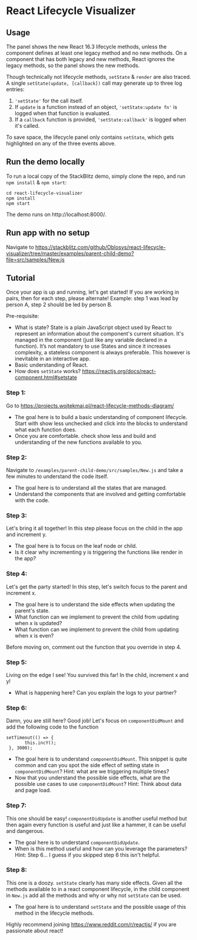 # React Lifecycle Visualizer

## Usage

The panel shows the new React 16.3 lifecycle methods, unless the component defines at least one legacy method and no new methods. On a component that has both legacy and new methods, React ignores the legacy methods, so the panel shows the new methods.

Though technically not lifecycle methods, `setState` & `render` are also traced. A single `setState(update, [callback])` call may generate up to three log entries:

  1. `'setState'` for the call itself.
  2. If `update` is a function instead of an object, `'setState:update fn'` is logged when that function is evaluated.
  3. If a `callback` function is provided, `'setState:callback'` is logged when it's called.

To save space, the lifecycle panel only contains `setState`, which gets highlighted on any of the three events above.


## Run the demo locally

To run a local copy of the StackBlitz demo, simply clone the repo, and run `npm install` & `npm start`:

```
cd react-lifecycle-visualizer
npm install
npm start
```

The demo runs on http://localhost:8000/.

## Run app with no setup
Navigate to https://stackblitz.com/github/Oblosys/react-lifecycle-visualizer/tree/master/examples/parent-child-demo?file=src/samples/New.js

## Tutorial
Once your app is up and running, let's get started! 
If you are working in pairs, then for each step, please alternate!
Example: step 1 was lead by person A, step 2 should be led by person B.

Pre-requisite:
* What is state? State is a plain JavaScript object used by React to represent an information about the component's current situation. 
It's managed in the component (just like any variable declared in a function).
It’s not mandatory to use States and since it increases complexity, a stateless component is always preferable. This however is inevitable in an interactive app.
* Basic understanding of React.
* How does `setState` works? https://reactjs.org/docs/react-component.html#setstate

### Step 1:
Go to https://projects.wojtekmaj.pl/react-lifecycle-methods-diagram/
* The goal here is to build a basic understanding of component lifecycle. 
Start with show less unchecked and click into the blocks to understand what each function does.
* Once you are comfortable. check show less and build and understanding of the new functions available to you.

### Step 2:
Navigate to `/examples/parent-child-demo/src/samples/New.js` and take a few minutes to understand the code itself.
* The goal here is to understand all the states that are managed.
* Understand the components that are involved and getting comfortable with the code.

### Step 3:
Let's bring it all together! In this step please focus on the child in the app and increment y.
* The goal here is to focus on the leaf node or child. 
* Is it clear why incrementing y is triggering the functions like render in the app?

### Step 4:
Let's get the party started! In this step, let's switch focus to the parent and increment x.
* The goal here is to understand the side effects when updating the parent's state.
* What function can we implement to prevent the child from updating when x is updated?
* What function can we implement to prevent the child from updating when x is even? 

Before moving on, comment out the function that you override in step 4.

### Step 5:
Living on the edge I see! You survived this far! In the child, increment x and y!
* What is happening here? Can you explain the logs to your partner?

### Step 6:
Damn, you are still here? Good job! Let's focus on `componentDidMount` and add the following code to the function
```
setTimeout(() => {  
       this.incY();
 }, 3000);
 ```
 * The goal here is to understand `componentDidMount`.
  This snippet is quite common and can you spot the side effect of setting state in `componentDidMount`?
  Hint: what are we triggering multiple times?
 * Now that you understand the possible side effects, what are the possible use cases to use `componentDidMount`? 
 Hint: Think about data and page load.
 
### Step 7:
This one should be easy! `componentDidUpdate` is another useful method but then again every function is useful and just like a hammer, it can be useful and dangerous.
* The goal here is to understand `componentDidUpdate`.
* When is this method useful and how can you leverage the parameters?
Hint: Step 6... I guess if you skipped step 6 this isn't helpful.

### Step 8:
This one is a doozy. `setState` clearly has many side effects. 
Given all the methods available to in a react component lifecycle, in the child component in `New.js` add all the methods and why or why not `setState` can be used.
* The goal here is to understand `setState` and the possible usage of this method in the lifecycle methods.

Highly recommend joining https://www.reddit.com/r/reactjs/ if you are passionate about react!